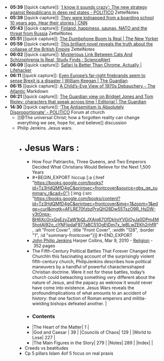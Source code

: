 - **05:39** [[quick capture]]:  [‘I know it sounds crazy': The new strategy against Republicans in deep red states - POLITICO](https://www.politico.com/news/2024/04/13/dan-osborn-independent-senate-nebraska-00151967) ZettelNotes
- **05:39** [[quick capture]]:  [They were kidnapped from a boarding school 10 years ago. Hear their stories | CNN](https://www.cnn.com/2024/04/13/africa/chibok-girls-ten-years-as-equals-intl-cmd/index.html)
- **05:43** [[quick capture]]:  [Finland, happiness, saunas, NATO and the threat from Russia](https://www.usatoday.com/story/news/world/2024/04/13/why-is-finland-happiest-country-in-the-world/73242091007/) ZettelNotes
- **05:51** [[quick capture]]:  [The Dumbphone Boom Is Real | The New Yorker](https://www.newyorker.com/culture/infinite-scroll/the-dumbphone-boom-is-real)
- **05:59** [[quick capture]]:  [This brilliant novel reveals the truth about the collapse of the British Empire](https://www.yahoo.com/news/brilliant-novel-reveals-truth-collapse-180000691.html) ZettelNotes
- **06:02** [[quick capture]]:  [Mysterious Link Between Cats And Schizophrenia Is Real, Study Finds : ScienceAlert](https://www.sciencealert.com/mysterious-link-between-cats-and-schizophrenia-is-real-study-finds)
- **06:09** [[quick capture]]:  [Safari Is Better Than Chrome, Actually | Lifehacker](https://lifehacker.com/tech/safari-is-better-than-chrome-actually)
- **06:11** [[quick capture]]:  [Even Europe’s far-right firebrands seem to sense Brexit is a disaster | William Keegan | The Guardian](https://www.theguardian.com/business/2024/apr/14/even-europes-far-right-firebrands-seem-to-sense-brexit-is-a-disaster)
- **06:15** [[quick capture]]:  [A Child’s-Eye View of 1970s Debauchery - The Atlantic](https://www.theatlantic.com/books/archive/2024/04/helen-garner-monkey-grip-childrens-bach/678028/) Markdown
- **06:21** [[quick capture]]:  [The Guardian view on Bridget Jones and Tom Ripley: characters that speak across time | Editorial | The Guardian](https://www.theguardian.com/commentisfree/2024/apr/12/the-guardian-view-on-bridget-jones-and-tom-ripley-characters-that-speak-across-time)
- **14:30** [[quick capture]]:  [‘The Antisemitism Is Absolutely Disproportionate’ - POLITICO](https://www.politico.com/news/magazine/2024/04/14/a-california-regent-confronts-the-limits-of-free-speech-00152103)
Forum at church
	- [[@The universal Christ; how a forgotten reality can change everything we see, hope for, and believe]] discussion
	- Philip Jenkins. Jesus wars.
		- # Jesus Wars :
			- How Four Patriarchs, Three Queens, and Two Emperors Decided What Christians Would Believe for the Next 1,500 Years
			- #+BEGIN_EXPORT hiccup
			  [:a {:href "https://books.google.com/books?id=Tz3HdQMfD4gC&printsec=frontcover&source=gbs_ge_summary_r&cad=0"} [:img {:src "https://books.google.com/books/content?id=Tz3HdQMfD4gC&printsec=frontcover&img=1&zoom=1&edge=curl&imgtk=AFLRE70fzbzPrxQH28Dw55TszO9R_HsDW-y3tOnpx-BH6XcOrxQgEzyZaW1bQLJXAig67OfDkIroYVGiOyJa0DPm4M5hotAI92o_cYNFIpdaF977aBC51OgEtDm7x_leBLwZEKh2rhfR", :alt "Front Cover", :title "Front Cover", :width "128", :border "1", :id "summary-frontcover"}]]
			  #+END_EXPORT
			- [John Philip Jenkins](https://www.google.com/search?tbo=p&tbm=bks&q=inauthor:%22John+Philip+Jenkins%22)
			  Harper Collins, Mar 9, 2010 - [Religion](https://www.google.com/search?tbo=p&tbm=bks&q=subject:%22Religion%22&source=gbs_ge_summary_r&cad=0) - 352 pages
			- The Fifth-Century Political Battles That Forever Changed the ChurchIn this fascinating account of the surprisingly violent fifth-century church, PhilipJenkins describes how political maneuvers by a handful of powerful charactersshaped Christian doctrine. Were it not for these battles, today’s church could beteaching something very different about the nature of Jesus, and the papacy as weknow it would never have come into existence. Jesus Wars reveals the profoundimplications of what amounts to an accident of history: that one faction of Roman emperors and militia-wielding bishops defeated another. |
			- ###  Contents
			- |The Heart of the Matter| 1 |
			- |God and Caesar | 39 |
			  |Councils of Chaos| 129 |
			  |World to Lose| 227 |
			- |The Main Figures in the Story| 279 |
			  |Notes| 289 |
			  |Index| |
		- Creeds vs beatitudes
		- Cp 5 pillars Islam 4of 5 focus on real praxis
